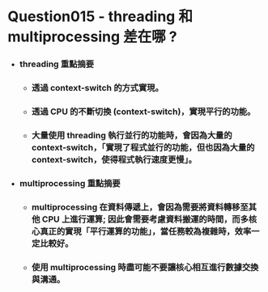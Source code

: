 Question015 - threading 和 multiprocessing 差在哪 ?
=====
* ### threading 重點摘要
    * ### 透過 context-switch 的方式實現。
    * ### 透過 CPU 的不斷切換 (context-switch)，實現平行的功能。
    * ### 大量使用 threading 執行並行的功能時，會因為大量的 context-switch，「實現了程式並行的功能，但也因為大量的 context-switch，使得程式執行速度更慢」。
* ### multiprocessing 重點摘要
    * ### multiprocessing 在資料傳遞上，會因為需要將資料轉移至其他 CPU 上進行運算; 因此會需要考慮資料搬運的時間，而多核心真正的實現「平行運算的功能」，當任務較為複雜時，效率一定比較好。
    * ### 使用 multiprocessing 時盡可能不要讓核心相互進行數據交換與溝通。
<br />

